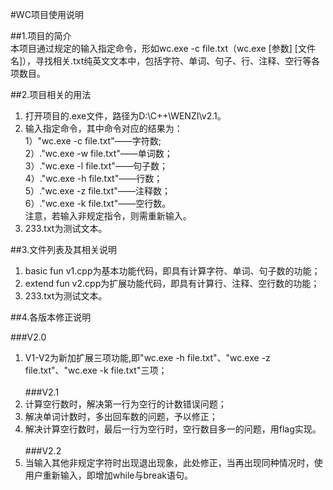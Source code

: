 #WC项目使用说明<br>

##1.项目的简介<br>
本项目通过规定的输入指定命令，形如wc.exe -c file.txt（wc.exe [参数] [文件名]），寻找相关.txt纯英文文本中，包括字符、单词、句子、行、注释、空行等各项数目。<br>

##2.项目相关的用法<br>

1. 打开项目的.exe文件，路径为D:\C++\WENZI\v2.1。<br>
2. 输入指定命令，其中命令对应的结果为：<br>
 1）"wc.exe -c file.txt"——字符数;<br>
 2）."wc.exe -w file.txt"——单词数；<br>
 3）."wc.exe -l file.txt"——句子数；<br>
 4）."wc.exe -h file.txt"——行数；<br>
 5）."wc.exe -z file.txt"——注释数；<br>
 6）."wc.exe -k file.txt"——空行数。<br>
注意，若输入非规定指令，则需重新输入。<br>
3. 233.txt为测试文本。<br>

##3.文件列表及其相关说明<br>

1. basic fun v1.cpp为基本功能代码，即具有计算字符、单词、句子数的功能；<br>
2. extend fun v2.cpp为扩展功能代码，即具有计算行、注释、空行数的功能；<br>
3. 233.txt为测试文本。<br>

##4.各版本修正说明<br>

###V2.0<br>
1.	V1-V2为新加扩展三项功能,即"wc.exe -h file.txt"、"wc.exe -z file.txt"、"wc.exe -k file.txt"三项；<br><br>
###V2.1<br>
1. 计算空行数时，解决第一行为空行的计数错误问题；<br>
2. 解决单词计数时，多出回车数的问题，予以修正；<br>
3. 解决计算空行数时，最后一行为空行时，空行数目多一的问题，用flag实现。<br><br>
###V2.2<br>
1. 当输入其他非规定字符时出现退出现象，此处修正，当再出现同种情况时，使用户重新输入，即增加while与break语句。<br>
